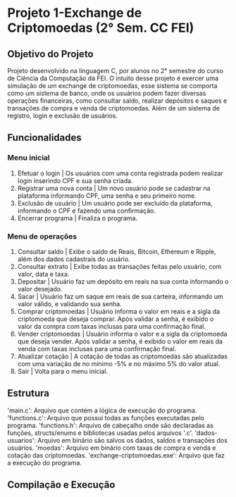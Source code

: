 # Projeto 1-Exchange de Criptomoedas (2° Sem. CC FEI)
## Objetivo do Projeto
Projeto desenvolvido na linguagem C, por alunos no 2° semestre do curso de Ciência da Computação da FEI.
O intuito desse projeto é exercer uma simulação de um exchange de criptomoedas, esse sistema se comporta como um sistema de banco,
onde os usuários podem fazer diversas operações financeiras, como consultar saldo, realizar depósitos e saques e transações de compra e venda de criptomoedas.
Além de um sistema de registro, login e exclusão de usuários.
## Funcionalidades
### Menu inicial
1. Efetuar o login | Os usuários com uma conta registrada podem realizar login inserindo CPF e sua senha criada.
2. Registrar uma nova conta | Um novo usuário pode se cadastrar na plataforma informando CPF, uma senha e seu primeiro nome.
3. Exclusão de usuário | Um usuário pode ser excluído da plataforma, informando o CPF e fazendo uma confirmação.
0. Encerrar programa | Finaliza o programa.
### Menu de operações
1. Consultar saldo | Exibe o saldo de Reais, Bitcoin, Ethereum e Ripple, além dos dados cadastrais do usuário.
2. Consultar extrato | Exibe todas as transações feitas pelo usuário, com valor, data e taxa.
3. Depositar | Usuário faz um depósito em reais na sua conta informando o valor desejado.
4. Sacar | Usuário faz um saque em reais de sua carteira, informando um valor válido, e validando sua senha.
5. Comprar criptomoedas | Usuário informa o valor em reais e a sigla da criptomoeda que deseja comprar. Após validar a senha, é exibido o valor da compra com taxas inclusas para uma confirmação final.
6. Vender criptomoedas | Usuário informa o valor e a sigla da criptomoeda que deseja vender. Após validar a senha, é exibido o valor em reais da venda com taxas inclusas para uma confirmação final.
7. Atualizar cotação | A cotação de todas as criptomoedas são atualizadas com uma variação de no mínimo -5% e no máximo 5% do valor atual.
0. Sair | Volta para o menu inicial.
## Estrutura
'main.c': Arquivo que contém a lógica de execução do programa.
'functions.c': Arquivo que possui todas as funções executadas pelo programa.
'functions.h': Arquivo de cabeçalho onde são declaradas as funções, structs/enums e bibliotecas usadas pelos arquivos '.c'.
'dados-usuarios': Arquivo em binário são salvos os dados, saldos e transações dos usuários.
'moedas': Arquivo em binário com taxas de compra e venda e cotação das criptomoedas.
'exchange-criptomoedas.exe': Arquivo que faz a execução do programa.
## Compilação e Execução
